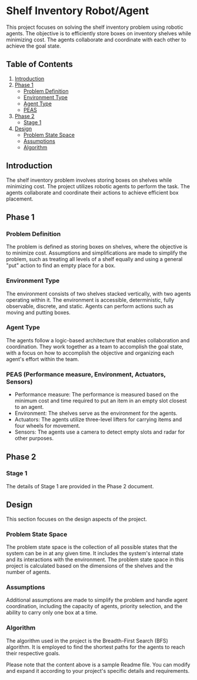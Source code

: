 # Shelf Inventory Robot/Agent

This project focuses on solving the shelf inventory problem using robotic agents. The objective is to efficiently store boxes on inventory shelves while minimizing cost. The agents collaborate and coordinate with each other to achieve the goal state.

## Table of Contents

1. [Introduction](#introduction)
2. [Phase 1](#phase-1)
    - [Problem Definition](#problem-definition)
    - [Environment Type](#environment-type)
    - [Agent Type](#agent-type)
    - [PEAS](#peas-performance-measure-environment-actuators-sensors)
3. [Phase 2](#phase-2)
    - [Stage 1](#stage-1)
4. [Design](#design)
    - [Problem State Space](#problem-state-space)
    - [Assumptions](#assumptions)
    - [Algorithm](#algorithm-bfs)

## Introduction

The shelf inventory problem involves storing boxes on shelves while minimizing cost. The project utilizes robotic agents to perform the task. The agents collaborate and coordinate their actions to achieve efficient box placement.

## Phase 1

### Problem Definition

The problem is defined as storing boxes on shelves, where the objective is to minimize cost. Assumptions and simplifications are made to simplify the problem, such as treating all levels of a shelf equally and using a general "put" action to find an empty place for a box.

### Environment Type

The environment consists of two shelves stacked vertically, with two agents operating within it. The environment is accessible, deterministic, fully observable, discrete, and static. Agents can perform actions such as moving and putting boxes.

### Agent Type

The agents follow a logic-based architecture that enables collaboration and coordination. They work together as a team to accomplish the goal state, with a focus on how to accomplish the objective and organizing each agent's effort within the team.

### PEAS (Performance measure, Environment, Actuators, Sensors)

- Performance measure: The performance is measured based on the minimum cost and time required to put an item in an empty slot closest to an agent.
- Environment: The shelves serve as the environment for the agents.
- Actuators: The agents utilize three-level lifters for carrying items and four wheels for movement.
- Sensors: The agents use a camera to detect empty slots and radar for other purposes.

## Phase 2

### Stage 1

The details of Stage 1 are provided in the Phase 2 document.

## Design

This section focuses on the design aspects of the project.

### Problem State Space

The problem state space is the collection of all possible states that the system can be in at any given time. It includes the system's internal state and its interactions with the environment. The problem state space in this project is calculated based on the dimensions of the shelves and the number of agents.

### Assumptions

Additional assumptions are made to simplify the problem and handle agent coordination, including the capacity of agents, priority selection, and the ability to carry only one box at a time.

### Algorithm

The algorithm used in the project is the Breadth-First Search (BFS) algorithm. It is employed to find the shortest paths for the agents to reach their respective goals.

Please note that the content above is a sample Readme file. You can modify and expand it according to your project's specific details and requirements.
